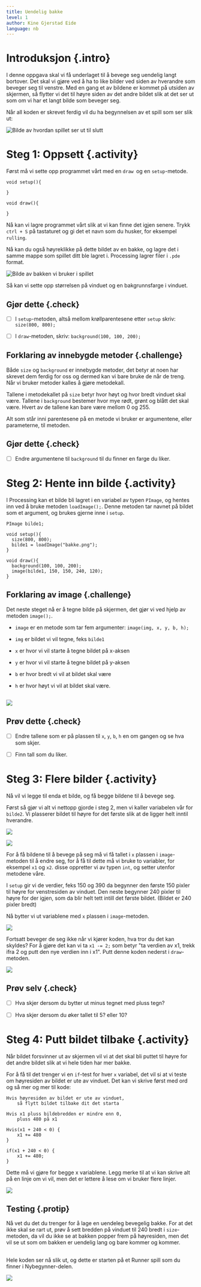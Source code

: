 ```yaml
---
title: Uendelig bakke
level: 1
author: Kine Gjerstad Eide
language: nb
---
```



# Introduksjon {.intro}

I denne oppgava skal vi få underlaget til å bevege seg uendelig langt bortover.
Det skal vi gjøre ved å ha to like bilder ved siden av hverandre som beveger seg
til venstre. Med en gang et av bildene er kommet på utsiden av skjermen, så
flytter vi det til høyre siden av det andre bildet slik at det ser ut som om vi
har et langt bilde som beveger seg.

Når all koden er skrevet ferdig vil du ha begynnelsen av et spill som ser slik
ut:

![Bilde av hvordan spillet ser ut til slutt](preview.png)


# Steg 1: Oppsett {.activity}

Først må vi sette opp programmet vårt med en `draw `og en `setup`-metode.

```processing
void setup(){

}

void draw(){

}
```

Nå kan vi lagre programmet vårt slik at vi kan finne det igjen senere. Trykk
`ctrl + S` på tastaturet og gi det et navn som du husker, for eksempel
`rulling`.

Nå kan du også høyreklikke på dette bildet av en bakke, og lagre det i samme
mappe som spillet ditt ble lagret i. Processing lagrer filer i `.pde` format.

![Bilde av bakken vi bruker i spillet](bakke.png)

Så kan vi sette opp størrelsen på vinduet og en bakgrunnsfarge i vinduet.

## Gjør dette {.check}

- [ ] I `setup`-metoden, altså mellom krøllparentesene etter `setup` skriv:
  `size(800, 800);`

- [ ] I `draw`-metoden, skriv: `background(100, 100, 200);`

## Forklaring av innebygde metoder {.challenge}

Både `size` og `background` er innebygde metoder, det betyr at noen har skrevet
dem ferdig for oss og dermed kan vi bare bruke de når de treng. Når vi bruker
metoder kalles å gjøre metodekall.

Tallene i metodekallet på `size` betyr hvor høyt og hvor bredt vinduet skal
være. Tallene i `background` bestemer hvor mye rødt, grønt og blått det skal
være. Hvert av de tallene kan bare være mellom 0 og 255.

Alt som står inni parentesene på en metode vi bruker er argumentene, eller
parameterne, til metoden.

## Gjør dette {.check}

- [ ] Endre argumentene til `background` til du finner en farge du liker.

# Steg 2: Hente inn bilde {.activity}

I Processing kan et bilde bli lagret i en variabel av typen `PImage`, og hentes
inn ved å bruke metoden `loadImage();`. Denne metoden tar navnet på bildet som
et argument, og brukes gjerne inne i `setup`.

```processing
PImage bilde1;

void setup(){
  size(800, 800);
  bilde1 = loadImage("bakke.png");
}

void draw(){
  background(100, 100, 200);
  image(bilde1, 150, 150, 240, 120);
}
```

## Forklaring av image {.challenge}

Det neste steget nå er å tegne bilde på skjermen, det gjør vi ved hjelp av
metoden `image();`.

- `image` er en metode som tar fem argumenter: `image(img, x, y, b, h);`

- `img` er bildet vi vil tegne, feks `bilde1`

- `x` er hvor vi vil starte å tegne bildet på x-aksen

- `y` er hvor vi vil starte å tegne bildet på y-aksen

- `b` er hvor bredt vi vil at bildet skal være

- `h` er hvor høyt vi vil at bildet skal være.

##

![](bakke5.png)

## Prøv dette {.check}

- [ ] Endre tallene som er på plassen til `x`, `y`, `b`, `h` en om gangen og se
  hva som skjer.

- [ ] Finn tall som du liker.


# Steg 3: Flere bilder {.activity}

Nå vil vi legge til enda et bilde, og få begge bildene til å bevege seg.

Først så gjør vi alt vi nettopp gjorde i steg 2, men vi kaller variabelen vår
for `bilde2`. Vi plasserer bildet til høyre for det første slik at de ligger
helt inntil hverandre.

![](bilde3.png)

![](bakke4.png)

For å få bildene til å bevege på seg må vi få tallet i `x` plassen i
`image`-metoden til å endre seg, for å få til dette må vi bruke to variabler,
for eksempel `x1` og `x2`. disse oppretter vi av typen `int`, og setter utenfor
metodene våre.

I `setup` gir vi de verdier, feks 150 og 390 da begynner den første 150 pixler
til høyre for venstresiden av vinduet. Den neste begynner 240 pixler til høyre
for der igjen, som da blir helt tett intill det første bildet. (Bildet er 240
pixler bredt)

Nå bytter vi ut variablene med `x` plassen i `image`-metoden.

![](bakke6.png)

Fortsatt beveger de seg ikke når vi kjører koden, hva tror du det kan skyldes?
For å gjøre det kan vi ta `x1 -= 2;` som betyr "ta verdien av x1, trekk ifra 2
og putt den nye verdien inn i x1". Putt denne koden nederst i `draw`-metoden.

![](minus.png)

## Prøv selv {.check}
- [ ] Hva skjer dersom du bytter ut minus tegnet med pluss tegn?
- [ ] Hva skjer dersom du øker tallet til 5? eller 10?


# Steg 4: Putt bildet tilbake {.activity}

Når bildet forsvinner ut av skjermen vil vi at det skal bli puttet til høyre for
det andre bildet slik at vi hele tiden har mer bakke.

For å få til det trenger vi en `if`-test for hver `x` variabel, det vil si at vi
teste om høyresiden av bildet er ute av vinduet. Det kan vi skrive først med ord
og så mer og mer til kode:

```processing
Hvis høyresiden av bildet er ute av vinduet,
    så flytt bildet tilbake dit det starta
```
```processing
Hvis x1 pluss bildebredden er mindre enn 0,
    pluss 480 på x1
```
```processing
Hvis(x1 + 240 < 0) {
    x1 += 480
}
```
```processing
if(x1 + 240 < 0) {
    x1 += 480;
}
```

Dette må vi gjøre for begge x variablene. Legg merke til at vi kan skrive alt på
en linje om vi vil, men det er lettere å lese om vi bruker flere linjer.

![](test.png)

## Testing {.protip}

Nå vet du det du trenger for å lage en uendeleg bevegelig bakke. For at det ikke
skal se rart ut, prøv å sett bredden på vinduet til 240 bredt i `size`-metoden,
da vil du ikke se at bakken popper frem på høyresiden, men det vil se ut som om
bakken er uendelig lang og bare kommer og kommer.

##

Hele koden ser nå slik ut, og dette er starten på et Runner spill som du finner
i Nybegynner-delen.

![](heleKoden.png)
